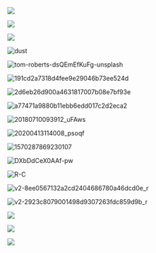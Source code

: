 ![](https://pic.xinsong.xyz/img/202208162258953.png)





![](https://pic.xinsong.xyz/img/202206121034428.jpg)



![](https://pic.xinsong.xyz/img/202206121039275.jpg)

![dust](https://pic.xinsong.xyz/img/202209131553750.jpg)

![tom-roberts-dsQEmEfKuFg-unsplash](https://pic.xinsong.xyz/img/202209121959299.jpg)

![191cd2a7318d4fee9e29046b73ee524d](https://pic.xinsong.xyz/img/202209122029349.jpg)

![2d6eb26d900a4631817007b08e7bf93e](https://pic.xinsong.xyz/img/202209122030420.jpg)

![a77471a9880b11ebb6edd017c2d2eca2](https://pic.xinsong.xyz/img/202209122030273.jpg)





![20180710093912_uFAws](https://pic.xinsong.xyz/img/202208171102538.jpeg)





![20200413114008_psoqf](https://pic.xinsong.xyz/img/202208171102717.jpeg)





![1570287869230107](https://pic.xinsong.xyz/img/202208171102864.jpg)



![DXbDdCeX0AAf-pw](https://pic.xinsong.xyz/img/202208171102250.jpg)



![R-C](https://pic.xinsong.xyz/img/202208171102194.jpg)



![v2-8ee0567132a2cd2404686780a46dcd0e_r](https://pic.xinsong.xyz/img/202208171102930.jpg)



![v2-2923c8079001498d9307263fdc859d9b_r](https://pic.xinsong.xyz/img/202208171102798.jpg)



![](https://img2023.cnblogs.com/blog/2879543/202212/2879543-20221201214007703-323425109.jpg)



![](https://pic.xinsong.xyz/img/202212012141147.jpeg)



![](https://pic.xinsong.xyz/img/202206122059296.gif)
